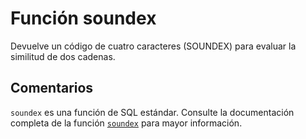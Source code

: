 ﻿---
Autogenerated: true
---

# Función  soundex

Devuelve un código de cuatro caracteres (SOUNDEX) para evaluar la similitud de dos cadenas.

## Comentarios 

`soundex` es una función de SQL estándar. Consulte la documentación completa de la función [`soundex`](https://learn.microsoft.com/es-es/sql/t-sql/functions/soundex-transact-sql) para mayor información.
